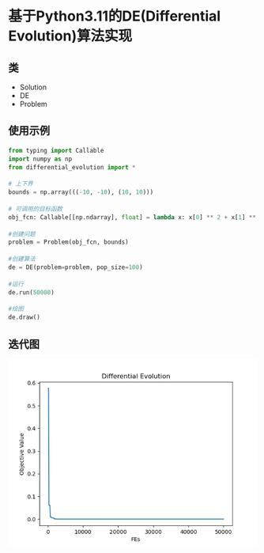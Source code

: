 <!--
 * @Date: 2024-04-08 17:45:43
 * @LastEditors: Heng-Mei l888999666y@gmail.com
<<<<<<< HEAD
 * @LastEditTime: 2024-04-08 18:17:29
=======
 * @LastEditTime: 2024-04-08 18:07:47
>>>>>>> 2df6cb715be2d902cd590c5c81db0341571a6ea9
-->
# 基于Python3.11的DE(Differential Evolution)算法实现

## 类

- Solution
- DE
- Problem

## 使用示例

```python
from typing import Callable
import numpy as np
from differential_evolution import *

# 上下界
bounds = np.array(((-10, -10), (10, 10)))

# 可调用的目标函数
obj_fcn: Callable[[np.ndarray], float] = lambda x: x[0] ** 2 + x[1] ** 2

#创建问题
problem = Problem(obj_fcn, bounds)

#创建算法
de = DE(problem=problem, pop_size=100)

#运行
de.run(50000)

#绘图
de.draw()

```

## 迭代图

![迭代图](https://github.com/Heng-Mei/DE/blob/main/result/plot.png)
